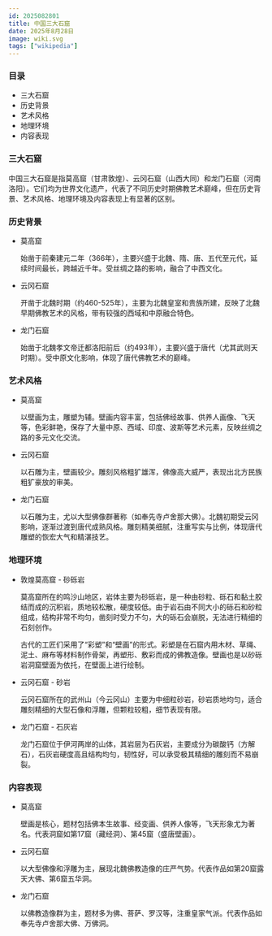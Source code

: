 ```yaml
---
id: 2025082801
title: 中国三大石窟
date: 2025年8月28日
image: wiki.svg
tags: ["wikipedia"]
---
```



### 目录

 - 三大石窟
 - 历史背景
 - 艺术风格
 - 地理环境
 - 内容表现


### 三大石窟

中国三大石窟是指莫高窟（甘肃敦煌）、云冈石窟（山西大同）和龙门石窟（河南洛阳）。它们均为世界文化遗产，代表了不同历史时期佛教艺术巅峰，但在历史背景、艺术风格、地理环境及内容表现上有显著的区别。


### 历史背景

- 莫高窟

  始凿于前秦建元二年（366年），主要兴盛于北魏、隋、唐、五代至元代，延续时间最长，跨越近千年。受丝绸之路的影响，融合了中西文化。

- 云冈石窟

  开凿于北魏时期（约460-525年），主要为北魏皇室和贵族所建，反映了北魏早期佛教艺术的风格，带有较强的西域和中原融合特色。

- 龙门石窟

  始凿于北魏孝文帝迁都洛阳前后（约493年），主要兴盛于唐代（尤其武则天时期）。受中原文化影响，体现了唐代佛教艺术的巅峰。

### 艺术风格

- 莫高窟

  以壁画为主，雕塑为辅。壁画内容丰富，包括佛经故事、供养人画像、飞天等，色彩鲜艳，保存了大量中原、西域、印度、波斯等艺术元素，反映丝绸之路的多元文化交流。

- 云冈石窟

  以石雕为主，壁画较少。雕刻风格粗犷雄浑，佛像高大威严，表现出北方民族粗犷豪放的审美。

- 龙门石窟

  以石雕为主，尤以大型佛像群著称（如奉先寺卢舍那大佛）。北魏初期受云冈影响，逐渐过渡到唐代成熟风格。雕刻精美细腻，注重写实与比例，体现唐代雕塑的恢宏大气和精湛技艺。

### 地理环境

- 敦煌莫高窟 - 砂砾岩

  莫高窟所在的鸣沙山地区，岩体主要为砂砾岩，是一种由砂粒、砾石和黏土胶结而成的沉积岩，质地较松散，硬度较低。由于岩石由不同大小的砾石和砂粒组成，结构非常不均匀，凿刻时受力不匀，大的砾石会崩脱，无法进行精细的石刻创作。
  
  古代的工匠们采用了“彩塑”和“壁画”的形式。彩塑是在石窟内用木材、草绳、泥土、麻布等材料制作骨架，再塑形、敷彩而成的佛教造像。壁画也是以砂砾岩洞窟壁面为依托，在壁面上进行绘制。

- 云冈石窟 - 砂岩 

  云冈石窟所在的武州山（今云冈山）主要为中细粒砂岩，砂岩质地均匀，适合雕刻精细的大型石像和浮雕，但颗粒较粗，细节表现有限。

- 龙门石窟 - 石灰岩

  龙门石窟位于伊河两岸的山体，其岩层为石灰岩，主要成分为碳酸钙（方解石），石灰岩硬度高且结构均匀，韧性好，可以承受极其精细的雕刻而不易崩裂。

### 内容表现

- 莫高窟

  壁画是核心，题材包括佛本生故事、经变画、供养人像等，飞天形象尤为著名。代表洞窟如第17窟（藏经洞）、第45窟（盛唐壁画）。

- 云冈石窟
  
  以大型佛像和浮雕为主，展现北魏佛教造像的庄严气势。代表作品如第20窟露天大佛、第6窟五华洞。

- 龙门石窟

  以佛教造像群为主，题材多为佛、菩萨、罗汉等，注重皇家气派。代表作品如奉先寺卢舍那大佛、万佛洞。



